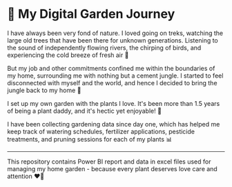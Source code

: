 # 🌱 My Digital Garden Journey
I have always been very fond of nature. I loved going on treks, watching the large old trees that have been there for unknown generations. Listening to the sound of independently flowing rivers, the chirping of birds, and experiencing the cold breeze of fresh air 🍃

But my job and other commitments confined me within the boundaries of my home, surrounding me with nothing but a cement jungle. I started to feel disconnected with myself and the world, and hence I decided to bring the jungle back to my home 🏡

I set up my own garden with the plants I love. It's been more than 1.5 years of being a plant daddy, and it's hectic yet enjoyable! 🌿

I have been collecting gardening data since day one, which has helped me keep track of watering schedules, fertilizer applications, pesticide treatments, and pruning sessions for each of my plants 📊
________________________________________________________________________________________________________________________________________________________________________________________________________________________
This repository contains Power BI report and data in excel files used for managing my home garden - because every plant deserves love care and attention ❤️🌺
